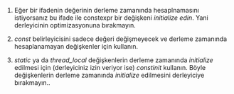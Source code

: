 1. Eğer bir ifadenin değerinin derleme zamanında hesaplnamasını istiyorsanız bu ifade ile constexpr bir değişkeni _initialize edin_. 
Yani derleyicinin optimizasyonuna bırakmayın.

2. _const_ belirleyicisini sadece değeri değişmeyecek ve derleme zamanında hesaplanamayan değişkenler için kullanın.

3. _static_ ya da _thread_local_ değişkenlerin derleme zamanında _initialize_ edilmesi için (derleyiciniz izin veriyor ise)
_constinit_ kullanın. Böyle değişkenlerin derleme zamanında _initialize_ edilmesini derleyiciye bırakmayın..

